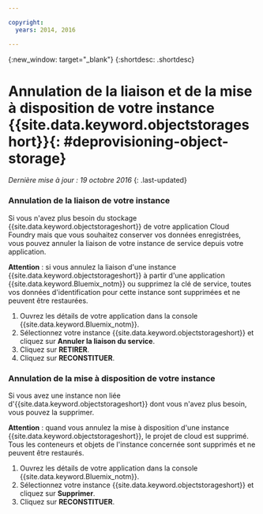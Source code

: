 ```yaml
---

copyright:
  years: 2014, 2016

---
```

{:new_window: target="_blank"}
{:shortdesc: .shortdesc}

# Annulation de la liaison et de la mise à disposition de votre instance {{site.data.keyword.objectstorageshort}}{: #deprovisioning-object-storage}

*Dernière mise à jour : 19 octobre 2016*
{: .last-updated}


### Annulation de la liaison de votre instance
Si vous n'avez plus besoin du stockage {{site.data.keyword.objectstorageshort}} de votre application Cloud Foundry mais que vous souhaitez conserver vos données enregistrées, vous pouvez annuler la liaison de votre instance de service depuis votre application.

**Attention** : si vous annulez la liaison d'une instance {{site.data.keyword.objectstorageshort}} à partir d'une application {{site.data.keyword.Bluemix_notm}} ou supprimez la clé de service, toutes vos données d'identification pour cette instance sont supprimées et ne peuvent être restaurées.

1. Ouvrez les détails de votre application dans la console {{site.data.keyword.Bluemix_notm}}.
2. Sélectionnez votre instance {{site.data.keyword.objectstorageshort}} et cliquez sur **Annuler la liaison du service**.
3. Cliquez sur **RETIRER**.
4. Cliquez sur **RECONSTITUER**.



### Annulation de la mise à disposition de votre instance

Si vous avez une instance non liée d'{{site.data.keyword.objectstorageshort}} dont vous n'avez plus besoin, vous pouvez la supprimer.

**Attention** : quand vous annulez la mise à disposition d'une instance {{site.data.keyword.objectstorageshort}}, le projet de cloud est supprimé. Tous les conteneurs et objets de l'instance concernée sont supprimés et ne peuvent être restaurés.

1. Ouvrez les détails de votre application dans la console {{site.data.keyword.Bluemix_notm}}.
2. Sélectionnez votre instance {{site.data.keyword.objectstorageshort}} et cliquez sur **Supprimer**.
3. Cliquez sur **RECONSTITUER**.
